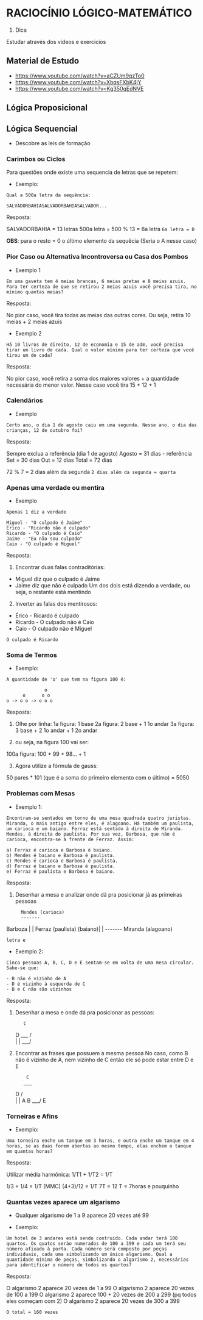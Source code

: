 # RACIOCÍNIO LÓGICO-MATEMÁTICO

1. Dica

Estudar através dos vídeos e exercícios

## Material de Estudo

- https://www.youtube.com/watch?v=aCZUm9qzTo0
- https://www.youtube.com/watch?v=XbqsFXbK4jY
- https://www.youtube.com/watch?v=Kg350qEdNVE

## Lógica Proposicional

## Lógica Sequencial

- Descobre as leis de formação

### Carimbos ou Ciclos

Para questões onde existe uma sequencia de letras que se repetem:

- Exemplo:

```
Qual a 500a letra da sequência:

SALVADORBAHIASALVADORBAHIASALVADOR...
```

Resposta:

SALVADORBAHIA = 13 letras
500a letra = 500 % 13 = 6a letra
`6a letra = D`

**OBS**: para o resto = 0 o último elemento da sequêcia (Seria o A nesse caso)

### Pior Caso ou Alternativa Incontroversa ou Casa dos Pombos

- Exemplo 1

```
Em uma gaveta tem 4 meias brancas, 6 meias pretas e 8 meias azuis. Para ter certeza de que se retirou 2 meias azuis você precisa tira, no mínimo quantas meias?
```

Resposta: 

No pior caso, você tira todas as meias das outras cores. Ou seja, retira 10 meias + 2 meias azuis

- Exemplo 2

```
Há 10 livros de direito, 12 de economia e 15 de adm, você precisa tirar um livro de cada. Qual o valor mínimo para ter certeza que você tirou um de cada?
```

Resposta:

No pior caso, você retira a soma dos maiores valores + a quantidade necessária do menor valor.
Nesse caso você tira 15 + 12 + 1

### Calendários

- Exemplo

```
Certo ano, o dia 1 de agosto caiu em uma segunda. Nesse ano, o dia das crianças, 12 de outubro foi?
```

Resposta:

Sempre exclua a referência (dia 1 de agosto)
Agosto = 31 dias - referência
Set = 30 dias
Out = 12 dias
Total = 72 dias

72 % 7 = 2 dias além da segunda
`2 dias além da segunda = quarta`

### Apenas uma verdade ou mentira

- Exemplo

```
Apenas 1 diz a verdade

Miguel - "O culpado é Jaime"
Érico - "Ricardo não é culpado"
Ricardo - "O culpado é Caio"
Jaime - "Eu não sou culpado"
Caio - "O culpado é Miguel"
```

Resposta:

1. Encontrar duas falas contraditórias:
- Miguel diz que o culpado é Jaime
- Jaime diz que não é culpado
Um dos dois está dizendo a verdade, ou seja, o restante está mentindo

2. Inverter as falas dos mentirosos:
- Érico - Ricardo é culpado
- Ricardo - O culpado não é Caio
- Caio - O culpado não é Miguel

`O culpado é Ricardo`

### Soma de Termos

- Exemplo:

```
A quantidade de 'o' que tem na figura 100 é:

              o
      o      o o
o -> o o -> o o o
```

Resposta: 

1. Olhe por linha:
1a figura: 1 base
2a figura: 2 base + 1 1o andar
3a figura: 3 base + 2 1o andar + 1 2o andar

2. ou seja, na figura 100 vai ser:

100a figura: 100 + 99 + 98... + 1

3. Agora utilize a fórmula de gauss:

50 pares * 101 (que é a soma do primeiro elemento com o último) = 5050

### Problemas com Mesas

- Exemplo 1:

```
Encontram-se sentados em torno de uma mesa quadrada quatro juristas. Miranda, o mais antigo entre eles, é alagoano. Há também um paulista, um carioca e um baiano. Ferraz está sentado à direita de Miranda. Mendes, à direita do paulista. Por sua vez, Barbosa, que não é carioca, encontra-se à frente de Ferraz. Assim:

a) Ferraz é carioca e Barbosa é baiano.
b) Mendes é baiano e Barbosa é paulista.
c) Mendes é carioca e Barbosa é paulista.
d) Ferraz é baiano e Barbosa é paulista.
e) Ferraz é paulista e Barbosa é baiano.
```
Resposta:

1. Desenhar a mesa e analizar onde dá pra posicionar já as primeiras pessoas

         Mendes (carioca)
         -------
Barboza |       | Ferraz (paulista)
(baiano)|       |
         -------
          Miranda (alagoano)

`letra e`

- Exemplo 2:

```
Cinco pessoas A, B, C, D e E sentam-se em volta de uma mesa circular. Sabe-se que:

- B não é vizinho de A
- D é vizinho à esquerda de C
- B e C não são vizinhos
```

Resposta:

1. Desenhar a mesa e onde dá pra posicionar as pessoas:

          C
     D    ___
         /   \
        |     |
         \___/

 
2. Encontrar as frases que possuem a mesma pessoa
No caso, como B não é vizinho de A, nem vizinho de C então ele só pode estar entre D e E

           C
          ___
     D   /   \
        |     |  A
     B   \___/
           E

### Torneiras e Afins

- Exemplo:

```
Uma torneira enche um tanque em 3 horas, e outra enche um tanque em 4 horas, se as duas forem abertas ao mesmo tempo, elas enchem o tanque em quantas horas?
```

Resposta:

Utilizar média harmônica: 1/T1 + 1/T2 = 1/T

1/3 + 1/4 = 1/T (MMC)
(4+3)/12 = 1/T
7T = 12
T = 7horas e pouquinho

### Quantas vezes aparece um algarismo

- Qualquer algarismo de 1 a 9 aparece 20 vezes até 99

- Exemplo:

```
Um hotel de 3 andares está sendo contruído. Cada andar terá 100 quartos. Os quatos serào numerados de 100 a 399 e cada um terá seu número afixado à porta. Cada número será composto por peças individuais, cada uma simbolizando um único algarismo. Qual a quantidade mínima de peças, simbolizando o algarismo 2, necessárias para identificar o número de todos os quartos?
```

Resposta:

O algarismo 2 aparece 20 vezes de 1 a 99
O algarismo 2 aparece 20 vezes de 100 a 199
O algarismo 2 aparece 100 + 20 vezes de 200 a 299 (pq todos eles começam com 2)
O algarismo 2 aparece 20 vezes de 300 a 399

`O total = 160 vezes`